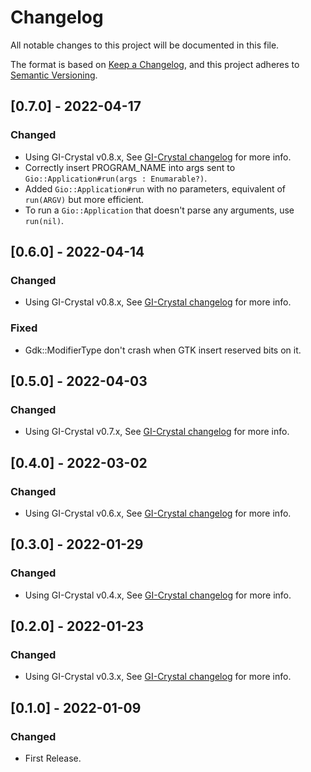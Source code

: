 # Changelog
All notable changes to this project will be documented in this file.

The format is based on [Keep a Changelog](https://keepachangelog.com/en/1.0.0/),
and this project adheres to [Semantic Versioning](https://semver.org/spec/v2.0.0.html).

## [0.7.0] - 2022-04-17
### Changed
 - Using GI-Crystal v0.8.x, See [GI-Crystal changelog](https://github.com/hugopl/gi-crystal/blob/master/CHANGELOG.md) for more info.
 - Correctly insert PROGRAM_NAME into args sent to `Gio::Application#run(args : Enumarable?)`.
 - Added `Gio::Application#run` with no parameters, equivalent of `run(ARGV)` but more efficient.
 - To run a `Gio::Application` that doesn't parse any arguments, use `run(nil)`.

## [0.6.0] - 2022-04-14
### Changed
 - Using GI-Crystal v0.8.x, See [GI-Crystal changelog](https://github.com/hugopl/gi-crystal/blob/master/CHANGELOG.md) for more info.

### Fixed
 - Gdk::ModifierType don't crash when GTK insert reserved bits on it.

## [0.5.0] - 2022-04-03
### Changed
 - Using GI-Crystal v0.7.x, See [GI-Crystal changelog](https://github.com/hugopl/gi-crystal/blob/master/CHANGELOG.md) for more info.

## [0.4.0] - 2022-03-02
### Changed
 - Using GI-Crystal v0.6.x, See [GI-Crystal changelog](https://github.com/hugopl/gi-crystal/blob/master/CHANGELOG.md) for more info.

## [0.3.0] - 2022-01-29
### Changed
 - Using GI-Crystal v0.4.x, See [GI-Crystal changelog](https://github.com/hugopl/gi-crystal/blob/master/CHANGELOG.md) for more info.

## [0.2.0] - 2022-01-23
### Changed
 - Using GI-Crystal v0.3.x, See [GI-Crystal changelog](https://github.com/hugopl/gi-crystal/blob/master/CHANGELOG.md) for more info.

## [0.1.0] - 2022-01-09
### Changed
 - First Release.
